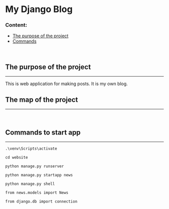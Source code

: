 # My Django Blog

### Content:
<ul>
<li>
<a href="#the-purpose-of-the-project">The purpose of the project</a>
</li>
<li>
    <a href="#commands-to-start-app">Commands</a>
</li>
</ul>

<br>

## The purpose of the project
<hr>
This is web application for making posts. It is my own blog. 

<br>

## The map of the project
<hr>

<br>

## Commands to start app
<hr>

```
.\venv\Scripts\activate
```

```
cd website
```
```
python manage.py runserver
```
```
python manage.py startapp news
```

```
python manage.py shell

from news.models import News

from django.db import connection
```
